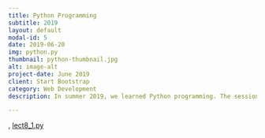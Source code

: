 ```yaml
---
title: Python Programming
subtitle: 2019
layout: default
modal-id: 5
date: 2019-06-20
img: python.py
thumbnail: python-thumbnail.jpg
alt: image-alt
project-date: June 2019
client: Start Bootstrap
category: Web Development
description: In summer 2019, we learned Python programming. The session topics, slides and some Python codes used in the study can be seen by clicking the links blow. <br><b>Introduction to Python programing language and Spyder (<a href="../files/Introduction.pdf">slides</a>, <a href="../files/lect1.py">lect1.py</a>)</LI></b> <br><b>Variable and data type (<a href="../files/variable.pdf">slides</a>, <a href="../files/lect2.py">lect2.py</a>)</LI></b> <br><b>Condition and branch statements (<a href="../files/condition.pdf">slides</a>, <a href="../files/lect3.py">lect3.py</a>)</LI></b> <br><b>Loop statements (<a href="../files/loop.pdf">slides</a>, <a href="../files/lect4.py">lect4.py</a>)</LI></b> <br><b>Arithmetic operation and string manipulation (<a href="../files/operation.pdf">slides</a>, <a href="../files/lect5.py">lect5.py</a>)</LI></b> <br><b>List data structure (<a href="../files/list.pdf">slides</a>, <a href="../files/lect6.py">lect6_1.py</a>, <a href="../files/lect6_challenge2_partial.py">lect6_2.py</a>)</LI></b> <br><b>Creating functions (<a href="../files/function.pdf">slides</a>, <a href="../files/lect7.py">lect7.py</a>)</LI></b> <br><b>Creating a simple game (<a href="../files/game.pdf">slides</a>, <a href="../files/lect8.py">lect8_0.py</a>, <a href="../files/lect8p1.py">lect8_1.py</a>, <a href="../files/lect8p2.py">lect8_2.py</a>, <a href="../files/lect8p3.py">lect8_3.py</a>)</LI></b>

---
```

, <a href="../files/lect8.py">lect8_1.py</a>
